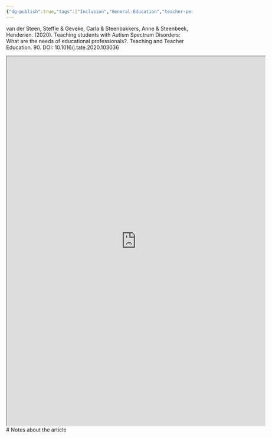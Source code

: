 ```yaml
---
{"dg-publish":true,"tags":["Inclusion","General-Education","teacher-perspective","Autism","Source"],"permalink":"/Sources with Notes/Articles/Teaching students with Autism Spectrum Disorders- What are the needs of educational professionals/","dgPassFrontmatter":true}
---
```


van der Steen, Steffie & Geveke, Carla & Steenbakkers, Anne & Steenbeek, Henderien. (2020). Teaching students with Autism Spectrum Disorders: What are the needs of educational professionals?. Teaching and Teacher Education. 90. DOI: 10.1016/j.tate.2020.103036

<iframe src="https://drive.google.com/file/d/1FhQbTwNUl9ov-LhUmAiSdDEgq0R5nLUK/preview" width="700" height="1000" ></iframe>
# Notes about the article
